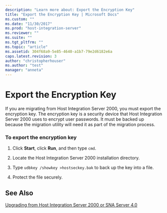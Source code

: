 ```yaml
---
description: "Learn more about: Export the Encryption Key"
title: "Export the Encryption Key | Microsoft Docs"
ms.custom: ""
ms.date: "11/30/2017"
ms.prod: "host-integration-server"
ms.reviewer: ""
ms.suite: ""
ms.tgt_pltfrm: ""
ms.topic: "article"
ms.assetid: 304f68a9-5e85-4640-a1b7-79e2d6182e6a
caps.latest.revision: 3
author: "christopherhouser"
ms.author: "test"
manager: "anneta"
---
```

# Export the Encryption Key
If you are migrating from Host Integration Server 2000, you must export the encryption key. The encryption key is a security device that Host Integration Server 2000 uses to encrypt user passwords. It must be backed up because the migration utility will need it as part of the migration process.  
  
### To export the encryption key  
  
1.  Click **Start**, click **Run**, and then type `cmd`.  
  
2.  Locate the Host Integration Server 2000 installation directory.  
  
3.  Type `udbkey /showkey >hostseckey.bak` to back up the key into a file.  
  
4.  Protect the file securely.  
  
## See Also  
 [Upgrading from Host Integration Server 2000 or SNA Server 4.0](../esso/upgrading-from-host-integration-server-2000-or-sna-server-4-0.md)

